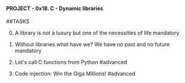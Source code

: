 #### PROJECT - 0x18. C - Dynamic libraries

##TASKS

0. A library is not a luxury but one of the necessities of life
mandatory

1. Without libraries what have we? We have no past and no future
mandatory

2. Let's call C functions from Python
#advanced

3. Code injection: Win the Giga Millions!
#advanced

